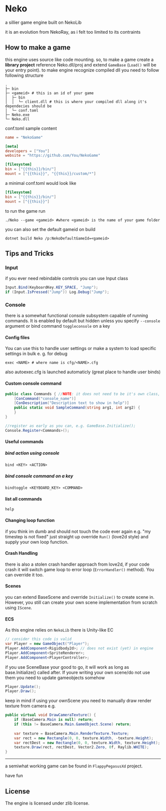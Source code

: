 # Neko
a sillier game engine built on NekoLib

it is an evolution from NekoRay, as i felt too limited to its contraints

## How to make a game
this engine uses source like code mounting. so, to make a game create a **library project**
reference Neko.dll/proj and extend `GameBase` (`Load()` will be your entry point).
to make engine recognize compiled dll you need to follow following structure
```
.
├─ bin
├─ <gameid> # this is an id of your game
│  ├─ bin
│  │  └─ client.dll # this is where your compiled dll along it's dependecies should be
│  └─ conf.toml 
├─ Neko.exe
└─ Neko.dll
```

conf.toml sample content
```toml
name = "NekoGame"

[meta]
developers = ["You"]
website = "https://github.com/You/NekoGame"

[filesystem]
bin = ["{{this}}/bin/"]
mount = ["{{this}}", "{{this}}/custom/*"]
```
a minimal conf.toml would look like
```toml
[filesystem]
bin = ["{{this}}/bin/"]
mount = ["{{this}}"]
```

to run the game run 
```
./Neko --game <gameid> #where <gameid> is the name of your game folder
```

you can also set the default gameid on build
```shell
dotnet build Neko /p:NekoDefaultGameId=<gameid>
```

## Tips and Tricks
### Input
if you ever need rebindable controls you can use Input class
```csharp
Input.Bind(KeyboardKey.KEY_SPACE, "Jump");
if (Input.IsPressed("Jump")) Log.Debug("Jump");
```

### Console
there is a somewhat functional console subsystem capable of running commands. It is
enabled by default but hidden unless you specify `--console` argument or bind command `toggleconsole` on
a key

#### Config files
You can use this to handle user settings or make a system to load specific settings in bulk e. g. for debug
```
exec <NAME> # where name is cfg/<NAME>.cfg
```
also autoexec.cfg is launched automaticly (great place to handle user binds)

#### Custom console command
```csharp
public class Commands { //NOTE: it does not need to be it's own class, but it NEEDS to be a non static one
    [ConCommand("console_name")]
    [ConDescription("Description text to show in help")]
    public static void SampleCommand(string arg1, int arg2) {
    }
}

//register as early as you can, e.g. GameBase.Initialize();
Console.Register<Commands>();
```

#### Useful commands
##### bind action using console
```
bind <KEY> <ACTION>
```
##### bind console command on a key
```
bindtoggle <KEYBOARD_KEY> <COMMAND>
```
#### list all commands
```
help
```
#### Changing loop function
if you think im dumb and should not touch the code ever again e.g. "my timestep
is not fixed" just straight up override `Run()` (love2d style) and supply your
own loop function.

#### Crash Handling
there is also a stolen crash handler approach from love2d, if your code crash
it will switch game loop to error loop (`ErrorHandler()` method). You can override it too.

#### Scenes
you can extend BaseScene and override
`Initialize()` to create scene in. However, you still can create your own scene implementation from scratch
using `IScene`.

#### ECS
As this engine relies on `NekoLib` there is Unity-like EC
```csharp
// consider this code is valid
var Player = new GameObject("Player");
Player.AddComponent<Rigidbody2d>; // does not exist (yet) in engine
Player.AddComponent<SpriteRenderer>;
Player.AddComponent<PlayerController>;
```
if you use SceneBase your good to go, it will work as long as
base.Initialize() called after. If youre writing your own scene/do not use them you need
to update gameobjects somehow

```csharp
Player.Update();
Player.Draw();
```

keep in mind if using your ownScene you need to manually draw render texture from camera e.g.
```csharp
public virtual void DrawCameraTexture() {
    if (BaseCamera.Main is null) return;
    if (this != BaseCamera.Main.GameObject.Scene) return;
    
    var texture = BaseCamera.Main.RenderTexture.Texture;
    var rect = new Rectangle(0, 0, texture.Width, -texture.Height);
    var rectDest = new Rectangle(0, 0, texture.Width, texture.Height);
    texture.Draw(rect, rectDest, Vector2.Zero, 0f, Raylib.WHITE);
}
```

---

a semiwhat working game can be found in `FlappyPegasusXd` project.

have fun

## License
The engine is licensed under zlib license.